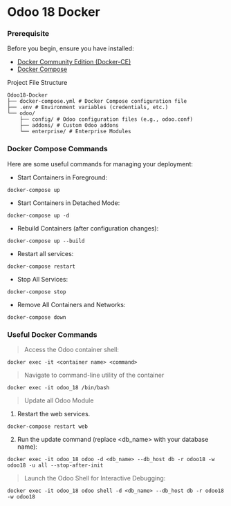 # Odoo 18 Docker

### Prerequisite

Before you begin, ensure you have installed:
- [Docker Community Edition (Docker-CE)](https://docs.docker.com/engine/install/)
- [Docker Compose](https://docs.docker.com/compose/install/)


Project File Structure
```
Odoo18-Docker
├── docker-compose.yml # Docker Compose configuration file 
├── .env # Environment variables (credentials, etc.) 
└── odoo/  
    ├── config/ # Odoo configuration files (e.g., odoo.conf) 
    ├── addons/ # Custom Odoo addons 
    └── enterprise/ # Enterprise Modules 
```

### Docker Compose Commands
Here are some useful commands for managing your deployment:

- Start Containers in Foreground:
```
docker-compose up 
```
- Start Containers in Detached Mode:
```
docker-compose up -d
```
- Rebuild Containers (after configuration changes):
```
docker-compose up --build
```
- Restart all services:
```
docker-compose restart
```
- Stop All Services:
```
docker-compose stop
```
- Remove All Containers and Networks:
```
docker-compose down
```

### Useful Docker Commands
 
>Access the Odoo container shell:
```
docker exec -it <container name> <command> 
```

> Navigate to command-line utility of the container
```
docker exec -it odoo_18 /bin/bash 
```

> Update all Odoo Module
1. Restart the web services.
```
docker-compose restart web
```

2. Run the update command (replace <db_name> with your database name):
```
docker exec -it odoo_18 odoo -d <db_name> --db_host db -r odoo18 -w odoo18 -u all --stop-after-init
```

> Launch the Odoo Shell for Interactive Debugging:
```
docker exec -it odoo_18 odoo shell -d <db_name> --db_host db -r odoo18 -w odoo18 
```